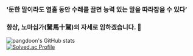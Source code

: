 ### '둔한 말이라도 열흘 동안 수레를 끌면 능력 있는 말을 따라잡을 수 있다’ 
### 항상, 노마십가(駑馬十駕)의 자세로 임하겠습니다. 🐎

![pangdoon's GitHub stats](https://github-readme-stats.vercel.app/api?username=pangdoon&show_icons=true)
<br/>
[![Solved.ac Profile](http://mazassumnida.wtf/api/v2/generate_badge?boj=pangdoon)](https://solved.ac/pangdoon)


<!--
**pangdoon/pangdoon** is a ✨ _special_ ✨ repository because its `README.md` (this file) appears on your GitHub profile.

Here are some ideas to get you started:

- 🔭 I’m currently working on ...
- 🌱 I’m currently learning ...
- 👯 I’m looking to collaborate on ...
- 🤔 I’m looking for help with ...
- 💬 Ask me about ...
- 📫 How to reach me: ...
- 😄 Pronouns: ...
- ⚡ Fun fact: ...
-->
